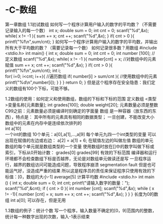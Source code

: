 # -C-数组
第一章数组
1.1初试数组
如何写一个程序计算用户输入的数字的平均数？（不需要记录输入的每一个数）
    int x;
    double sum = 0;
    int cnt = 0;
    scanf("%d",&x);
    while( x != -1 ){
      sum += x;
      cnt ++;
      scanf("%d",&x);
     }
     if( cnt > 0 ){
      printf("%f\n",sum/cnt);
     }
如何写一个程序计算用户输入的数字的平均数，并输出所有大于平均数的数？（需要记录每一个数）
如何记录很多数？用数组
         #include <stdio.h>
         int main()
         {
         int x;
         double sum = 0;
         int cnt = 0;
         int number [100];              //定义数组
         scanf("%d",&x);
         while( x != -1 ){
                number[cnt] = x;        //对数组中的元素赋值
                sum += x;
                cnt ++;
                scanf("%d",&x);
         }
         if( cnt > 0 ){
              printf("%f\n",sum/cnt);
              int i;    
              for( i=0; i<cnt; i++){                        //遍历数组
                       if( number[i] > sum/cnt ){           //使用数组中的元素
                                printf("%d\n",number[i]);
                       }
              }
         }
         return 0;
         }
但是这个程序存在安全隐患：我们定义的数组有100个下标，可能不够。

1.2数组的使用：如何定义和使用数组，数组的下标和下标的范围
定义数组
    <类型>变量名称[元素数量];
        int grades[100];
        double weight[20];
    元素数量必须是整数
    C99之前：元素数量必须是编译时刻确定的字面量
数组
    是一种容器（放东西的东西），特点是：
    其中所有的元素具有相同的数据类型；
    一旦创建，不能改变大小
    数组中的元素在内存中是连续依次排列的    
int a[10]    
    一个int的数组
    10个单元：a[0],a[1],...,a[9]
    每个单元九四一个int类型的变量
    可以出现在赋值的左边或右边：
    a[2] = a[1] + 6;
    在赋值左边的叫做左值
数组的单元
    数组的每个单元就是数组类型的一个变量
    使用数组时放在[]中的数字叫做下标或索引，下标从0开始计数：
    grades[0]
    grades[99]
有效的下标范围
    编译器和运行环境都不会检查数组下标是否越界，无论是对数组单元做读还是写
    一旦程序运行，越界的数组访问可能造成问题，导致程序崩溃
    segmentation fault
    但是也可能运气好，没造成严重的结果
    所以这是程序员的责任来保证程序只使用有效的下标值：[0，数组的大小-1]
    average[5] 
计算平均数
    #include <stdio.h>
    int main ()
    {
        int x;
        double sum = 0;
        int cnt;
        printf("请输入数字的数量：");
        scanf("%d",&cnt);
        if ( cnt > 0 ){
            int number [cnt];
            scanf("%d",&x);
            while ( x != -1){
                number [cnt] = x;
                sum += x;
                cnt ++;
                scanf("%d",&x); 
            }
        }
    }
长度为0的数组
    int a[0];
    可以存在，但是无用    

1.3数组的例子：统计个数
写一个程序，输入数量不确定的[0，9]范围内的整数，统计每一种数字出现的次数，输入-1表示结束











